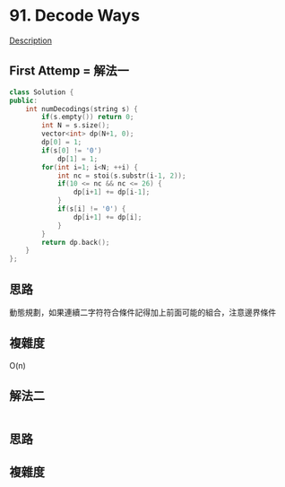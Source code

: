 # 91. Decode Ways 

[Description](https://leetcode.com/problems/decode-ways/description/)

## First Attemp = 解法一
```C++
class Solution {
public:
    int numDecodings(string s) {
        if(s.empty()) return 0;
        int N = s.size();
        vector<int> dp(N+1, 0);
        dp[0] = 1;
        if(s[0] != '0')
            dp[1] = 1;
        for(int i=1; i<N; ++i) {
            int nc = stoi(s.substr(i-1, 2));
            if(10 <= nc && nc <= 26) {
                dp[i+1] += dp[i-1];
            }
            if(s[i] != '0') {
                dp[i+1] += dp[i];
            }
        }
        return dp.back();
    }
};
```

## 思路
動態規劃，如果連續二字符符合條件記得加上前面可能的組合，注意邊界條件

## 複雜度
O(n)

## 解法二
```C++
```
## 思路

## 複雜度
